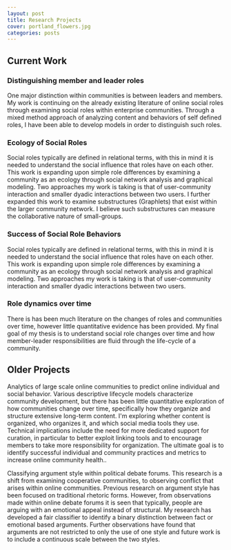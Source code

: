 ```yaml
---
layout: post
title: Research Projects
cover: portland_flowers.jpg
categories: posts
---
```


## Current Work

### Distinguishing member and leader roles

One major distinction within communities is between leaders and members. My work is continuing on the already existing literature of online social roles through examining social roles within enterprise communities. Through a mixed method approach of analyzing content and behaviors of self defined roles, I have been able to develop models in order to distinguish such roles.

### Ecology of Social Roles

Social roles typically are defined in relational terms, with this in mind it is needed to understand the social influence that roles have on each other. This work is expanding upon simple role differences by examining a community as an ecology through social network analysis and graphical modeling. Two approaches my work is taking is that of user-community interaction and smaller dyadic interactions between two users. I further expanded this work to examine substructures (Graphlets) that exist within the larger community network. I believe such substructures can measure the collaborative nature of small-groups. 

### Success of Social Role Behaviors

Social roles typically are defined in relational terms, with this in mind it is needed to understand the social influence that roles have on each other. This work is expanding upon simple role differences by examining a community as an ecology through social network analysis and graphical modeling. Two approaches my work is taking is that of user-community interaction and smaller dyadic interactions between two users.

### Role dynamics over time

There is has been much literature on the changes of roles and communities over time, however little quantitative evidence has been provided. My final goal of my thesis is to understand social role changes over time and how member-leader responsibilities are fluid through the life-cycle of a community.

## Older Projects

Analytics of large scale online communities to predict online individual and social behavior. Various descriptive lifecycle models characterize community development, but there has been little quantitative exploration of how communities change over time, specifically how they organize and structure extensive long-term content. I'm exploring whether content is organized, who organizes it, and which social media tools they use. Technical implications include the need for more dedicated support for curation, in particular to better exploit linking tools and to encourage members to take more responsibility for organization. The ultimate goal is to identify successful individual and community practices and metrics to increase online community health..

Classifying argument style within political debate forums. This research is a shift from examining cooperative communities, to observing conflict that arises within online communities. Previous research on argument style has been focused on traditional rhetoric forms. However, from observations made within online debate forums it is seen that typically, people are arguing with an emotional appeal instead of structural. My research has developed a fair classifier to identify a binary distinction between fact or emotional based arguments. Further observations have found that arguments are not restricted to only the use of one style and future work is to include a continuous scale between the two styles.


